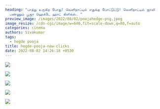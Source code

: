 ```yaml
---
heading: "பாத்து உருகிற போது! வெளிநாட்டில் எதுக்கு போட்டுட்டு! வெளிநாட்டில் ஜாலி
  பண்ணும் பூஜா ஹெக்டே ஹாட் கிளிக்ஸ். "
preview_image: /images/2022/08/02/poojahedge-png.jpeg
image_resize: /cdn-cgi/image/w=640,fit=scale-down,q=80,f=auto
categories: cinema
authors: Sivakumar
tags:
  - hegde pooja
title: hegde-pooja-new-clicks
date: 2022-08-02 14:26:18 +0530
---
```

![](/images/2022/08/02/poojahedge-png.jpeg)

![](/images/2022/08/02/hegdepooja.jpeg)

![](/images/2022/08/02/294874672_374651614750640_28719471833554546_n.jpeg)

![](/images/2022/08/02/hegdepooja6.jpeg)

![](/images/2022/08/02/hegdepooja8.jpeg)